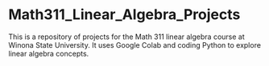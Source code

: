 # Math311_Linear_Algebra_Projects
This is a repository of projects for the Math 311 linear algebra course at Winona State University. It uses Google Colab and coding Python to explore linear algebra concepts.
